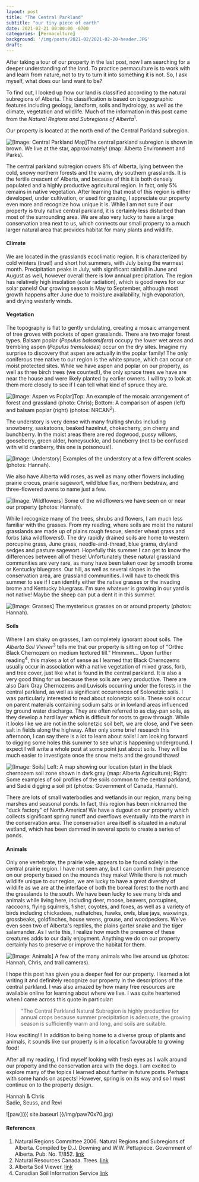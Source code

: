 ```yaml
---
layout: post
title: "The Central Parkland"
subtitle: "our tiny piece of earth"
date: 2021-02-21 00:00:00 -0700
categories: [Permaculture]
background: '/img/posts/2021-02/2021-02-20-header.JPG'
draft:
---
```


After taking a tour of our property in the last post, now I am searching for a deeper understanding of the land. To practice permaculture is to work with and learn from nature, not to try to turn it into something it is not. So, I ask myself, what does our land want to be?

To find out, I looked up how our land is classified according to the natural subregions of Alberta. This classification is based on biogeographic features including geology, landform, soils and hydrology, as well as the climate, vegetation and wildlife. Much of the information in this post came from the *Natural Regions and Subregions of Alberta*<sup>1</sup>.

Our property is located at the north end of the Central Parkland subregion.

<img class="img-fluid" src="{{ site.baseurl }}/img/posts/2021-02/central-parkland-map.JPG" alt="[Image: Central Parkland Map]"><span class="caption text-muted">The central parkland subregion is shown in brown. We live at the star, approximately! (map: Alberta Environment and Parks).</span>

The central parkland subregion covers 8% of Alberta, lying between the cold, snowy northern forests and the warm, dry southern grasslands. It is the fertile crescent of Alberta, and because of this it is both densely populated and a highly productive agricultural region. In fact, only 5% remains in native vegetation. After learning that most of this region is either developed, under cultivation, or used for grazing, I appreciate our property even more and recognize how unique it is. While I am not sure if our property is truly native central parkland, it is certainly less disturbed than most of the surrounding area. We are also very lucky to have a large conservation area next to us, which connects our small property to a much larger natural area that provides habitat for many plants and wildlife.

#### Climate
We are located in the grasslands ecoclimatic region. It is characterized by cold winters (true!) and short hot summers, with July being the warmest month. Precipitation peaks in July, with significant rainfall in June and August as well, however overall there is low annual precipitation. The region has relatively high insolation (solar radiation), which is good news for our solar panels! Our growing season is May to September, although most growth happens after June due to moisture availability, high evaporation, and drying westerly winds.

#### Vegetation

The topography is flat to gently undulating, creating a mosaic arrangement of tree groves with pockets of open grasslands. There are two major forest types. Balsam poplar (*Populus balsamifera*) occupy the lower wet areas and trembling aspen (*Populus tremuloides*) occur on the dry sites. Imagine my surprise to discovery that aspen are actually in the poplar family! The only coniferous tree native to our region is the white spruce, which can occur on moist protected sites. While we have aspen and poplar on our property, as well as three birch trees (we counted!), the only spruce trees we have are near the house and were likely planted by earlier owners. I will try to look at them more closely to see if I can tell what kind of spruce they are.

<img class="img-fluid" src="{{ site.baseurl }}/img/posts/2021-02/aspen-v-poplar.jpg" alt="[Image: Aspen vs Poplar]"><span class="caption text-muted">Top: An example of the mosaic arrangement of forest and grassland (photo: Chris); Bottom: A comparison of aspen (left) and balsam poplar (right) (photos: NRCAN<sup>2</sup>).</span>

The understory is very dense with many fruiting shrubs including snowberry, saskatoons, beaked hazelnut, chokecherry, pin cherry and bunchberry. In the moist areas there are red dogwood, pussy willows, gooseberry, green alder, honeysuckle, and baneberry (not to be confused with wild cranberry, this one is poisonous!). 

<img class="img-fluid" src="{{ site.baseurl }}/img/posts/2021-02/understory.jpg" alt="[Image: Understory]"><span class="caption text-muted"> Examples of the understory at a few different scales (photos: Hannah).</span>

We also have Alberta wild roses, as well as many other flowers including prairie crocus, prairie sagewort, wild blue flax, northern bedstraw, and three-flowered avens to name just a few. 

<img class="img-fluid" src="{{ site.baseurl }}/img/posts/2021-02/flowers.jpg" alt="[Image: Wildflowers]"><span class="caption text-muted"> Some of the wildflowers we have seen on or near our property (photos: Hannah).</span>

While I recognize many of the trees, shrubs and flowers, I am much less familiar with the grasses. From my reading, where soils are moist the natural grasslands are made up of plains rough fescue, slender wheat grass and forbs (aka wildflowers!). The dry rapidly drained soils are home to western porcupine grass, June grass, needle-and-thread, blue grama, dryland sedges and pasture sagewort. Hopefully this summer I can get to know the differences between all of these! Unfortunately these natural grassland communities are very rare, as many have been taken over by smooth brome or Kentucky bluegrass. Our hill, as well as several slopes in the conservation area, are grassland communities. I will have to check this summer to see if I can identify either the native grasses or the invading brome and Kentucky bluegrass. I'm sure whatever is growing in our yard is not native! Maybe the sheep can put a dent it in this summer.

<img class="img-fluid" src="{{ site.baseurl }}/img/posts/2021-02/grasses.jpg" alt="[Image: Grasses]"><span class="caption text-muted"> The mysterious grasses on or around property (photos: Hannah).</span>

#### Soils

Where I am shaky on grasses, I am completely ignorant about soils. The *Alberta Soil Viewer*<sup>3</sup> tells me that our property is sitting on top of "Orthic Black Chernozem on medium textured till." Hmmmm... Upon further reading<sup>4</sup>, this makes a lot of sense as I learned that Black Chernozems usually occur in association with a native vegetation of mixed grass, forb, and tree cover, just like what is found in the central parkland. It is also a very good thing for us because these soils are very productive. There are also Dark Gray Chernozems and Luvisols occurring under the forests in the central parkland, as well as significant occurrences of Solonetzic soils. I was particularly interested to read about solonetzic soils. These soils occur on parent materials containing sodium salts or in lowland areas influenced by ground water discharge. They are often referred to as clay-pan soils, as they develop a hard layer which is difficult for roots to grow through. While it looks like we are not in the solonetzic soil belt, we are close, and I've seen salt in fields along the highway. After only some brief research this afternoon, I can say there is a lot to learn about soils! I am looking forward to digging some holes this summer to see what is happening underground. I expect I will write a whole post at some point just about soils. They will be much easier to investigate once the snow melts and the ground thaws!

<img class="img-fluid" src="{{ site.baseurl }}/img/posts/2021-02/soils.jpg" alt="[Image: Soils]"><span class="caption text-muted"> Left: A map showing our location (star) in the black chernozem soil zone shown in dark gray (map: Alberta Agriculture); Right: Some examples of soil profiles of the soils common to the central parkland, and Sadie digging a soil pit (photos: Government of Canada, Hannah).</span>

There are lots of small waterbodies and wetlands in our region, many being marshes and seasonal ponds. In fact, this region has been nicknamed the "duck factory" of North America! We have a dugout on our property which collects significant spring runoff and overflows eventually into the marsh in the conservation area. The conservation area itself is situated in a natural wetland, which has been dammed in several spots to create a series of ponds.

#### Animals

Only one vertebrate, the prairie vole, appears to be found solely in the central prairie region. I have not seen any, but I can confirm their presence on our property based on the mounds they make! While there is not much wildlife unique to our region, we are lucky to have a great diversity of wildlife as we are at the interface of both the boreal forest to the north and the grasslands to the south. We have been lucky to see many birds and animals while living here, including deer, moose, beavers, porcupines, raccoons, flying squirrels, fisher, coyotes, and foxes, as well as a variety of birds including chickadees, nuthatches, hawks, owls, blue jays, waxwings, grossbeaks, goldfinches, house wrens, grouse, and woodpeckers. We've even seen two of Alberta's reptiles, the plains garter snake and the tiger salamander. As I write this, I realize how much the presence of these creatures adds to our daily enjoyment. Anything we do on our property certainly has to preserve or improve the habitat for them. 

<img class="img-fluid" src="{{ site.baseurl }}/img/posts/2021-02/animals.jpg" alt="[Image: Animals]"><span class="caption text-muted"> A few of the many animals who live around us (photos: Hannah, Chris, and trail cameras).</span> 

I hope this post has given you a deeper feel for our property. I learned a lot writing it and definitely recognize our property in the descriptions of the central parkland. I was also amazed by how many free resources are available online for learning about where we live. I was quite heartened when I came across this quote in particular:

<blockquote class="blockquote">"The Central Parkland Natural Subregion is highly productive for annual crops because summer precipitation is adequate, the growing season is sufficiently warm and long, and soils are suitable.</blockquote>

How exciting!!! In addition to being home to a diverse group of plants and animals, it sounds like our property is in a location favourable to growing food! 

After all my reading, I find myself looking with fresh eyes as I walk around our property and the conservation area with the dogs. I am excited to explore many of the topics I learned about further in future posts. Perhaps with some hands on aspects! However, spring is on its way and so I must continue on to the property design.

Hannah & Chris<br />
Sadie, Seuss, and Revi

![paw]({{ site.baseurl }}/img/paw70x70.jpg)

#### References
1. Natural Regions Committee 2006. Natural Regions and Subregions of Alberta. Compiled by D.J. Downing and W.W. Pettapiece. Government of Alberta. Pub. No. T/852. [link](https://www.albertaparks.ca/media/2942026/nrsrcomplete_may_06.pdf)
2. Natural Resources Canada. Trees. [link](https://tidcf.nrcan.gc.ca/en/trees)
3. Alberta Soil Viewer. [link](https://soil.agric.gov.ab.ca/agrasidviewer/) 
4. Canadian Soil Information Service [link](https://sis.agr.gc.ca/cansis/index.html)



